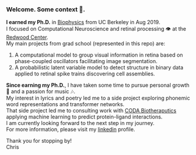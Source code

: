 ### Welcome. Some context 📖.

**I earned my Ph.D.** in [Biophysics](https://biophysics.berkeley.edu) from UC Berkeley in Aug 2019.  
I focused on Computational Neuroscience and retinal processing 👁️ at the [Redwood Center](https://redwood.berkeley.edu).  
My main projects from grad school (represented in this repo) are:  
  1. A computational model to group visual information in retina based on phase-coupled oscillators facilitating image segmentation.  
  2. A probabilistic latent variable model to detect structure in binary data applied to retinal spike trains discovering cell assemblies.

**Since earning my Ph.D.**, I have taken some time to pursue personal growth 🌱 and a passion for music 🎶. <!-- My [SoundCloud](https://soundcloud.com/chris-warner-10) -->  
My interest in lyrics and poetry led me to a side project exploring phonemic word representations and transformer networks.  
That side project led me to consulting work with [CODA Biotheraputics](https://www.codabiotherapeutics.com) applying machine learning to predict protein-ligand interactions.  
I am currently looking forward to the next step in my journey.  
For more information, please visit my [linkedin](https://www.linkedin.com/in/chris-warner316/) profile.  

Thank you for stopping by!  
Chris


<!--
**chris-warner-II/chris-warner-II** is a ✨ _special_ ✨ repository because its `README.md` (this file) appears on your GitHub profile.

Here are some ideas to get you started:

- 🔭 I’m currently working on ...
- 🌱 I’m currently learning ...
- 👯 I’m looking to collaborate on ...
- 🤔 I’m looking for help with ...
- 💬 Ask me about ...
- 📫 How to reach me: ...
- 😄 Pronouns: ...
- ⚡ Fun fact: ...
-->
